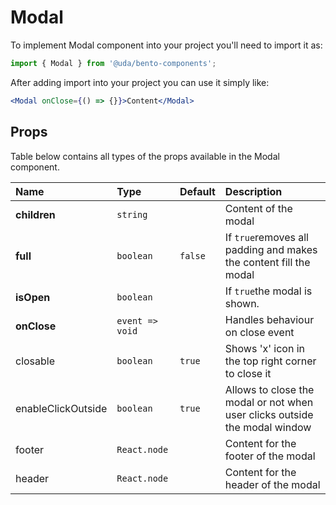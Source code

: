 # Modal

To implement Modal component into your project you'll need to import it as:

```jsx
import { Modal } from '@uda/bento-components';
```

After adding import into your project you can use it simply like:

```jsx
<Modal onClose={() => {}}>Content</Modal>
```

## Props

Table below contains all types of the props available in the Modal component.

| Name               | Type            | Default | Description                                                                |
| :----------------- | :-------------- | :------ | :------------------------------------------------------------------------- |
| **children**       | `string`        |         | Content of the modal                                                       |
| **full**           | `boolean`       | `false` | If `true`removes all padding and makes the content fill the modal          |
| **isOpen**         | `boolean`       |         | If `true`the modal is shown.                                               |
| **onClose**        | `event => void` |         | Handles behaviour on close event                                           |
| closable           | `boolean`       | `true`  | Shows 'x' icon in the top right corner to close it                         |
| enableClickOutside | `boolean`       | `true`  | Allows to close the modal or not when user clicks outside the modal window |
| footer             | `React.node`    |         | Content for the footer of the modal                                        |
| header             | `React.node`    |         | Content for the header of the modal                                        |
